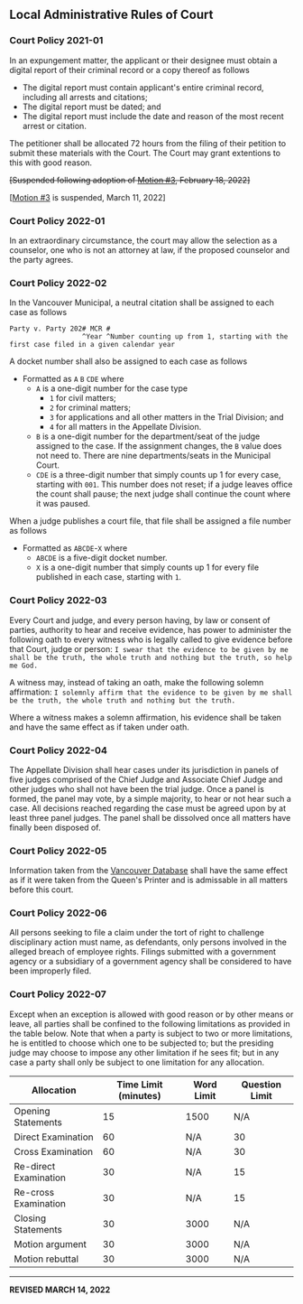 ## Local Administrative Rules of Court

### Court Policy 2021-01

In an expungement matter, the applicant or their designee must obtain a digital report of their criminal record or a copy thereof as follows
- The digital report must contain applicant's entire criminal record, including all arrests and citations;
- The digital report must be dated; and
- The digital report must include the date and reason of the most recent arrest or citation.

The petitioner shall be allocated 72 hours from the filing of their petition to submit these materials with the Court. The Court may grant extentions to this with good reason.

~~[Suspended following adoption of [Motion #3](https://trello.com/c/YGaPz1CV/185-3-motion-to-suspend-rule-requiring-petitioners-for-expungements-to-submit-proof-of-charges), February 18, 2022]~~

[[Motion #3](https://trello.com/c/YGaPz1CV/185-3-motion-to-suspend-rule-requiring-petitioners-for-expungements-to-submit-proof-of-charges) is suspended, March 11, 2022]

### Court Policy 2022-01

In an extraordinary circumstance, the court may allow the selection as a counselor, one who is not an attorney at law, if the proposed counselor and the party agrees.

### Court Policy 2022-02

In the Vancouver Municipal, a neutral citation shall be assigned to each case as follows
```
Party v. Party 202# MCR #
                  ^Year ^Number counting up from 1, starting with the first case filed in a given calendar year
```

A docket number shall also be assigned to each case as follows
- Formatted as `A` `B` `CDE` where
  - `A` is a one-digit number for the case type
    - `1` for civil matters;
    - `2` for criminal matters;
    - `3` for applications and all other matters in the Trial Division; and
    - `4` for all matters in the Appellate Division.
  - `B` is a one-digit number for the department/seat of the judge assigned to the case. If the assignment changes, the `B` value does not need to. There are nine departments/seats in the Municipal Court.
  - `CDE` is a three-digit number that simply counts up 1 for every case, starting with `001`. This number does not reset; if a judge leaves office the count shall pause; the next judge shall continue the count where it was paused.

When a judge publishes a court file, that file shall be assigned a file number as follows
- Formatted as `ABCDE`-`X` where
  - `ABCDE` is a five-digit docket number.
  - `X` is a one-digit number that simply counts up 1 for every file published in each case, starting with `1`.

### Court Policy 2022-03 

Every Court and judge, and every person having, by law or consent of parties, authority to hear and receive evidence, has power to administer the following oath to every witness who is legally called to give evidence before that Court, judge or person: `I swear that the evidence to be given by me shall be the truth, the whole truth and nothing but the truth, so help me God.`

A witness may, instead of taking an oath, make the following solemn affirmation: `I solemnly affirm that the evidence to be given by me shall be the truth, the whole truth and nothing but the truth.`

Where a witness makes a solemn affirmation, his evidence shall be taken and have the same effect as if taken under oath.

### Court Policy 2022-04 

The Appellate Division shall hear cases under its jurisdiction in panels of five judges comprised of the Chief Judge and Associate Chief Judge and other judges who shall not have been the trial judge. Once a panel is formed, the panel may vote, by a simple majority, to hear or not hear such a case. All decisions reached regarding the case must be agreed upon by at least three panel judges. The panel shall be dissolved once all matters have finally been disposed of.

### Court Policy 2022-05

Information taken from the [Vancouver Database](https://khizzer123.github.io/vancouver-database/) shall have the same effect as if it were taken from the Queen's Printer and is admissable in all matters before this court.

### Court Policy 2022-06

All persons seeking to file a claim under the tort of right to challenge disciplinary action must name, as defendants, only persons involved in the alleged breach of employee rights. Filings submitted with a government agency or a subsidiary of a government agency shall be considered to have been improperly filed.

### Court Policy 2022-07


Except when an exception is allowed with good reason or by other means or leave, all parties shall be confined to the following limitations as provided in the table below. Note that when a party is subject to two or more limitations, he is entitled to choose which one to be subjected to; but the presiding judge may choose to impose any other limitation if he sees fit; but in any case a party shall only be subject to one limitation for any allocation.

| Allocation  | Time Limit (minutes) | Word Limit | Question Limit |
| --- | --- | --- | --- |
| Opening Statements  | 15 | 1500 | N/A |
| Direct Examination | 60 | N/A | 30 |
| Cross Examination | 60 | N/A | 30 |
| Re-direct Examination | 30 | N/A | 15 |
| Re-cross Examination | 30 | N/A | 15 |
| Closing Statements | 30 | 3000 | N/A |
| Motion argument | 30 | 3000 | N/A |
| Motion rebuttal | 30 | 3000 | N/A |

---

**REVISED MARCH 14, 2022**
